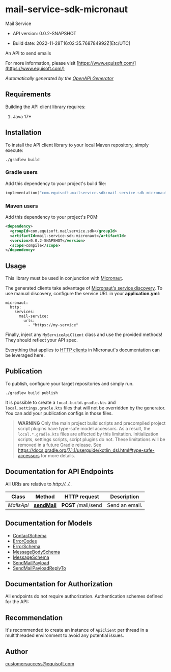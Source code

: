 # mail-service-sdk-micronaut

Mail Service

- API version: 0.0.2-SNAPSHOT

- Build date: 2022-11-28T16:02:35.768784992Z[Etc/UTC]

An API to send emails

  For more information, please visit [https://www.equisoft.com/](https://www.equisoft.com/)

*Automatically generated by the [OpenAPI Generator](https://openapi-generator.tech)*

## Requirements

Building the API client library requires:

1. Java 17+

## Installation

To install the API client library to your local Maven repository, simply execute:

```shell
./gradlew build
```

### Gradle users

Add this dependency to your project's build file:

```kotlin
implementation("com.equisoft.mailservice.sdk:mail-service-sdk-micronaut:0.0.2-SNAPSHOT")
```

### Maven users

Add this dependency to your project's POM:

```xml
<dependency>
  <groupId>com.equisoft.mailservice.sdk</groupId>
  <artifactId>mail-service-sdk-micronaut</artifactId>
  <version>0.0.2-SNAPSHOT</version>
  <scope>compile</scope>
</dependency>
```

## Usage

This library must be used in conjunction with [Micronaut](https://docs.micronaut.io/latest/guide/).


The generated clients take advantage of [Micronaut's service discovery](https://docs.micronaut.io/latest/guide/#serviceDiscovery). To use manual discovery, configure the service URL in your **application.yml**:

```
micronaut:
  http:
    services:
      mail-service:
        urls:
          - "https://my-service"
```

Finally, inject any `MyServiceApiClient` class and use the provided methods! They should reflect your API spec.

Everything that applies to [HTTP clients](https://docs.micronaut.io/latest/guide/#httpClient) in Micronaut's documentation can be leveraged here.

## Publication

To publish, configure your target repositories and simply run.

```shell
./gradlew build publish
```

It is possible to create a `local.build.gradle.kts` and `local.settings.gradle.kts` files that will not be overridden by the generator. You can add your publication configs in those files.

> **WARNING**
> Only the main project build scripts and precompiled project script plugins have type-safe model accessors. As a result, the `local.*.gradle.kts` files are affected by this limitation.
> Initialization scripts, settings scripts, script plugins do not.
> These limitations will be removed in a future Gradle release.
> See https://docs.gradle.org/7.1.1/userguide/kotlin_dsl.html#type-safe-accessors for more details.

## Documentation for API Endpoints

All URIs are relative to *http://../..*

Class | Method | HTTP request | Description
------------ | ------------- | ------------- | -------------
*MailsApi* | [**sendMail**](MailsApi.md#sendMail) | **POST** /mail/send | Send an email.


## Documentation for Models

 - [ContactSchema](ContactSchema.md)
 - [ErrorCodes](ErrorCodes.md)
 - [ErrorSchema](ErrorSchema.md)
 - [MessageBodySchema](MessageBodySchema.md)
 - [MessageSchema](MessageSchema.md)
 - [SendMailPayload](SendMailPayload.md)
 - [SendMailPayloadReplyTo](SendMailPayloadReplyTo.md)


## Documentation for Authorization

All endpoints do not require authorization.
Authentication schemes defined for the API:

## Recommendation

It's recommended to create an instance of `ApiClient` per thread in a multithreaded environment to avoid any potential issues.

## Author

customersuccess@equisoft.com

